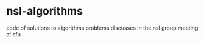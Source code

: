 nsl-algorithms
==============

code of solutions to algorithms problems discusses in the nsl group meeting at sfu.
